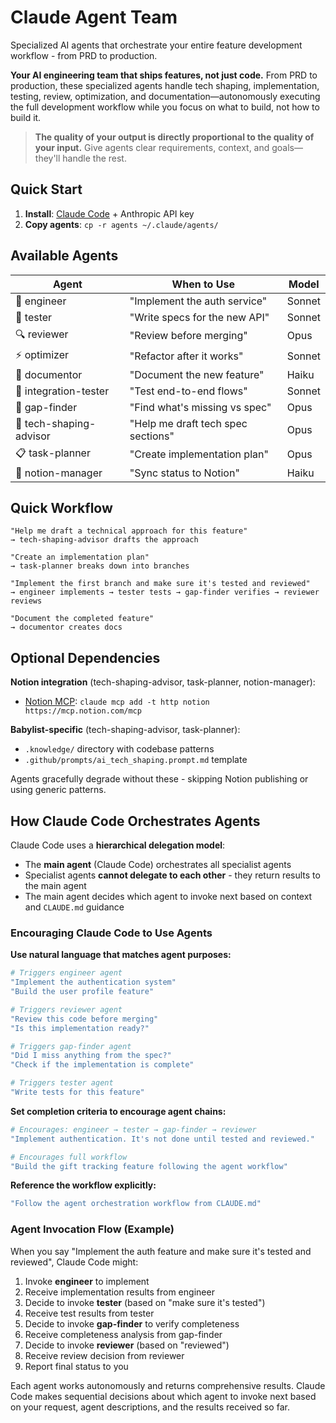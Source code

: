 # Claude Agent Team

Specialized AI agents that orchestrate your entire feature development workflow - from PRD to production.

**Your AI engineering team that ships features, not just code.** From PRD to production, these specialized agents handle tech shaping, implementation, testing, review, optimization, and documentation—autonomously executing the full development workflow while you focus on what to build, not how to build it.

> **The quality of your output is directly proportional to the quality of your input.** Give agents clear requirements, context, and goals—they'll handle the rest.

## Quick Start

1. **Install**: [Claude Code](https://docs.claude.com/en/docs/claude-code) + Anthropic API key
2. **Copy agents**: `cp -r agents ~/.claude/agents/`

## Available Agents

| Agent | When to Use | Model |
|-------|-------------|-------|
| 🔨 engineer | "Implement the auth service" | Sonnet |
| 🧪 tester | "Write specs for the new API" | Sonnet |
| 🔍 reviewer | "Review before merging" | Opus |
| ⚡ optimizer | "Refactor after it works" | Sonnet |
| 📝 documentor | "Document the new feature" | Haiku |
| 🔌 integration-tester | "Test end-to-end flows" | Sonnet |
| 🔎 gap-finder | "Find what's missing vs spec" | Opus |
| 🎨 tech-shaping-advisor | "Help me draft tech spec sections" | Opus |
| 📋 task-planner | "Create implementation plan" | Opus |
| 🔄 notion-manager | "Sync status to Notion" | Haiku |

## Quick Workflow

```
"Help me draft a technical approach for this feature"
→ tech-shaping-advisor drafts the approach

"Create an implementation plan"
→ task-planner breaks down into branches

"Implement the first branch and make sure it's tested and reviewed"
→ engineer implements → tester tests → gap-finder verifies → reviewer reviews

"Document the completed feature"
→ documentor creates docs
```

## Optional Dependencies

**Notion integration** (tech-shaping-advisor, task-planner, notion-manager):
- [Notion MCP](https://mcp.notion.com/): `claude mcp add -t http notion https://mcp.notion.com/mcp`

**Babylist-specific** (tech-shaping-advisor, task-planner):
- `.knowledge/` directory with codebase patterns
- `.github/prompts/ai_tech_shaping.prompt.md` template

Agents gracefully degrade without these - skipping Notion publishing or using generic patterns.

## How Claude Code Orchestrates Agents

Claude Code uses a **hierarchical delegation model**:
- The **main agent** (Claude Code) orchestrates all specialist agents
- Specialist agents **cannot delegate to each other** - they return results to the main agent
- The main agent decides which agent to invoke next based on context and `CLAUDE.md` guidance

### Encouraging Claude Code to Use Agents

**Use natural language that matches agent purposes:**

```bash
# Triggers engineer agent
"Implement the authentication system"
"Build the user profile feature"

# Triggers reviewer agent
"Review this code before merging"
"Is this implementation ready?"

# Triggers gap-finder agent
"Did I miss anything from the spec?"
"Check if the implementation is complete"

# Triggers tester agent
"Write tests for this feature"
```

**Set completion criteria to encourage agent chains:**

```bash
# Encourages: engineer → tester → gap-finder → reviewer
"Implement authentication. It's not done until tested and reviewed."

# Encourages full workflow
"Build the gift tracking feature following the agent workflow"
```

**Reference the workflow explicitly:**

```bash
"Follow the agent orchestration workflow from CLAUDE.md"
```

### Agent Invocation Flow (Example)

When you say "Implement the auth feature and make sure it's tested and reviewed", Claude Code might:

1. Invoke **engineer** to implement
2. Receive implementation results from engineer
3. Decide to invoke **tester** (based on "make sure it's tested")
4. Receive test results from tester
5. Decide to invoke **gap-finder** to verify completeness
6. Receive completeness analysis from gap-finder
7. Decide to invoke **reviewer** (based on "reviewed")
8. Receive review decision from reviewer
9. Report final status to you

Each agent works autonomously and returns comprehensive results. Claude Code makes sequential decisions about which agent to invoke next based on your request, agent descriptions, and the results received so far.

